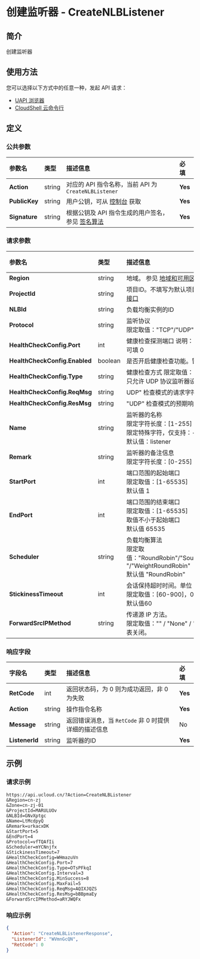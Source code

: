 # 创建监听器 - CreateNLBListener

## 简介

创建监听器






## 使用方法

您可以选择以下方式中的任意一种，发起 API 请求：
- [UAPI 浏览器](https://console.ucloud.cn/uapi/detail?id=CreateNLBListener)
- [CloudShell 云命令行](https://shell.ucloud.cn/)


## 定义

### 公共参数

| 参数名 | 类型 | 描述信息 | 必填 |
|:---|:---|:---|:---|
| **Action**     | string  | 对应的 API 指令名称，当前 API 为 `CreateNLBListener`                        | **Yes** |
| **PublicKey**  | string  | 用户公钥，可从 [控制台](https://console.ucloud.cn/uapi/apikey) 获取                                             | **Yes** |
| **Signature**  | string  | 根据公钥及 API 指令生成的用户签名，参见 [签名算法](api/summary/signature.md)  | **Yes** |

### 请求参数

| 参数名 | 类型 | 描述信息 | 必填 |
|:---|:---|:---|:---|
| **Region** | string | 地域。 参见 [地域和可用区列表](https://docs.ucloud.cn/api/summary/regionlist) |**Yes**|
| **ProjectId** | string | 项目ID。不填写为默认项目，子帐号必须填写。 请参考[GetProjectList接口](https://docs.ucloud.cn/api/summary/get_project_list) |No|
| **NLBId** | string | 负载均衡实例的ID |**Yes**|
| **Protocol** | string | 监听协议<br />限定取值："TCP"/"UDP" |**Yes**|
| **HealthCheckConfig.Port** | int | 健康检查探测端口 说明： 限定取值：[1-65535]，Ping 探测下，端口可填 0 |**Yes**|
| **HealthCheckConfig.Enabled** | boolean | 是否开启健康检查功能。暂时不支持关闭，默认 true |No|
| **HealthCheckConfig.Type** | string | 健康检查方式 限定取值："Port"/"UDP"/"Ping" 默认值：“Port”，Ping 只允许 UDP 协议监听器设置 |No|
| **HealthCheckConfig.ReqMsg** | string | UDP" 检查模式的请求字符串 |No|
| **HealthCheckConfig.ResMsg** | string | "UDP" 检查模式的预期响应字符串 |No|
| **Name** | string | 监听器的名称<br />限定字符长度：[1-255]<br />限定特殊字符，仅支持：-_.<br />默认值：listener |No|
| **Remark** | string | 监听器的备注信息<br />限定字符长度：[0-255] |No|
| **StartPort** | int | 端口范围的起始端口<br />限定取值：[1-65535]<br />默认值 1 |No|
| **EndPort** | int | 端口范围的结束端口<br />限定取值：[1-65535]<br />取值不小于起始端口<br />默认值 65535 |No|
| **Scheduler** | string | 负载均衡算法<br />限定取值："RoundRobin"/"SourceHash"/"LeastConn"/"WeightLeastConn "/"WeightRoundRobin"<br />默认值 "RoundRobin"  |No|
| **StickinessTimeout** | int | 会话保持超时时间。单位：秒<br />限定取值：[60-900]，0 表示不开启会话保持<br />默认值60 |No|
| **ForwardSrcIPMethod** | string | 传递源 IP 方法。<br />限定取值："" / "None" / "Toa"/"ProxyProto"，空字符串和 None 代表关闭。 |No|

### 响应字段

| 字段名 | 类型 | 描述信息 | 必填 |
|:---|:---|:---|:---|
| **RetCode** | int | 返回状态码，为 0 则为成功返回，非 0 为失败 |**Yes**|
| **Action** | string | 操作指令名称 |**Yes**|
| **Message** | string | 返回错误消息，当 `RetCode` 非 0 时提供详细的描述信息 |No|
| **ListenerId** | string | 监听器的ID |**Yes**|




## 示例

### 请求示例
    
```
https://api.ucloud.cn/?Action=CreateNLBListener
&Region=cn-zj
&Zone=cn-zj-01
&ProjectId=MARULUOv
&NLBId=GNvXptgc
&Name=LtMcdpyQ
&Remark=urkacxDK
&StartPort=5
&EndPort=4
&Protocol=vfTQAfIi
&Scheduler=mYCNnjfx
&StickinessTimeout=7
&HealthCheckConfig=WHmazuVn
&HealthCheckConfig.Port=7
&HealthCheckConfig.Type=OTsPFkqI
&HealthCheckConfig.Interval=3
&HealthCheckConfig.MinSuccess=8
&HealthCheckConfig.MaxFail=5
&HealthCheckConfig.ReqMsg=AQIXJQZS
&HealthCheckConfig.ResMsg=bBBpmaEy
&ForwardSrcIPMethod=aRYJWQFx
```

### 响应示例
    
```json
{
  "Action": "CreateNLBListenerResponse",
  "ListenerId": "WVmnGcQN",
  "RetCode": 0
}
```





